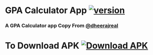 # GPA Calculator App [![version](https://img.shields.io/badge/version-1.0.0-yellow.svg)](https://github.com/shyamkumaryadav)

### A GPA Calculator app Copy From [@dheerajreal](https://github.com/dheerajreal/gpa-calculator)


# To Download APK [![Download APK](https://www.materialui.co/materialIcons/file/file_download_black_36x36.png)](https://raw.githubusercontent.com/shyamkumaryadav/GPACalculatorApp/master/APK/GPACalculator.apk)
